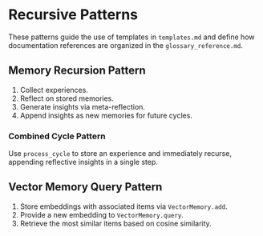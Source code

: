 # Recursive Patterns

These patterns guide the use of templates in `templates.md` and define how
documentation references are organized in the `glossary_reference.md`.

## Memory Recursion Pattern
1. Collect experiences.
2. Reflect on stored memories.
3. Generate insights via meta-reflection.
4. Append insights as new memories for future cycles.

### Combined Cycle Pattern
Use `process_cycle` to store an experience and immediately recurse,
appending reflective insights in a single step.

## Vector Memory Query Pattern
1. Store embeddings with associated items via ``VectorMemory.add``.
2. Provide a new embedding to ``VectorMemory.query``.
3. Retrieve the most similar items based on cosine similarity.
